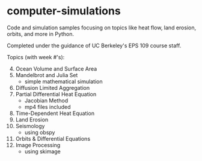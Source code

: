 # computer-simulations

Code and simulation samples focusing on topics like heat flow, land erosion, orbits, and more in Python.

Completed under the guidance of UC Berkeley's EPS 109 course staff.

Topics (with week #'s):

4. Ocean Volume and Surface Area
5. Mandelbrot and Julia Set
    - simple mathematical simulation
6. Diffusion Limited Aggregation
7. Partial Differential Heat Equation
    - Jacobian Method
    - mp4 files included
8. Time-Dependent Heat Equation
9. Land Erosion
10. Seismology
    - using obspy
11. Orbits & Differential Equations
13. Image Processing
    - using skimage
